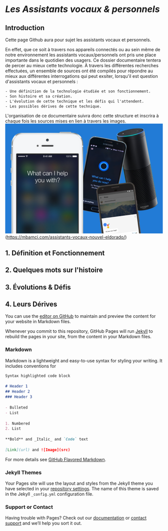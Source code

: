
# _Les Assistants vocaux & personnels_ 

## Introduction

Cette page Github aura pour sujet les assistants vocaux et personnels.

En effet, que ce soit à travers nos appareils connectés ou au sein même de notre environnement les assistants vocaux/personnels ont pris une place importante dans le quotidien des usagers.
Ce dossier documentaire tentera de percer au mieux cette technologie. À travers les différentes recherches effectuées, un ensemble de sources ont été compilés pour répondre au mieux aux différentes interrogations qui peut exsiter, lorsqu'il est question d'assistants vocaux et personnels : 
```
- Une définition de la technologie étudiée et son fonctionnement.
- Son histoire et sa création.
- L'évolution de cette technique et les défis qui l'attendent.
- Les possibles dérives de cette technique.
```
L'organisation de ce documentaire suivra donc cette structure et inscrira à chaque fois les sources mises en lien à travers 
les images.
![image d'accueil](Images/1.png) (https://mbamci.com/assistants-vocaux-nouvel-eldorado/) 


## 1. Définition et Fonctionnement 

## 2. Quelques mots sur l'histoire 
## 3. Évolutions & Défis 
## 4. Leurs Dérives


You can use the [editor on GitHub](https://github.com/FarahMrbt/assperso/edit/master/index.md) to maintain and preview the content for your website in Markdown files.

Whenever you commit to this repository, GitHub Pages will run [Jekyll](https://jekyllrb.com/) to rebuild the pages in your site, from the content in your Markdown files.

### Markdown

Markdown is a lightweight and easy-to-use syntax for styling your writing. It includes conventions for

```markdown
Syntax highlighted code block

# Header 1
## Header 2
### Header 3

- Bulleted
- List

1. Numbered
2. List

**Bold** and _Italic_ and `Code` text

[Link](url) and ![Image](src)
```

For more details see [GitHub Flavored Markdown](https://guides.github.com/features/mastering-markdown/).

### Jekyll Themes

Your Pages site will use the layout and styles from the Jekyll theme you have selected in your [repository settings](https://github.com/FarahMrbt/assperso/settings). The name of this theme is saved in the Jekyll `_config.yml` configuration file.

### Support or Contact

Having trouble with Pages? Check out our [documentation](https://help.github.com/categories/github-pages-basics/) or [contact support](https://github.com/contact) and we’ll help you sort it out.
